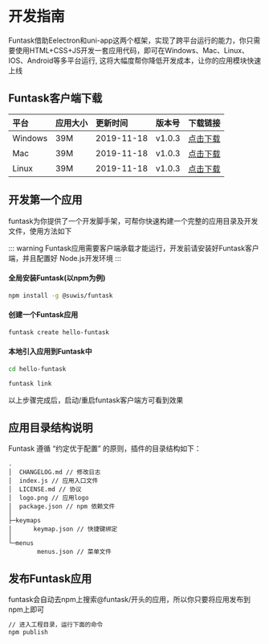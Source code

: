 # 开发指南

Funtask借助Eelectron和uni-app这两个框架，实现了跨平台运行的能力，你只需要使用HTML+CSS+JS开发一套应用代码，即可在Windows、Mac、Linux、IOS、Android等多平台运行, 这将大幅度帮你降低开发成本，让你的应用模块快速上线

## Funtask客户端下载

| 平台      | 应用大小 | 更新时间       | 版本号    | 下载链接                                                                     |
| :------ | :--- | :--------- | :----- | :----------------------------------------------------------------------- |
| Windows | 39M  | 2019-11-18 | v1.0.3 | [点击下载](https://funtask.dev/download/windows/funtask%20Setup%201.0.3.exe) |
| Mac     | 39M  | 2019-11-18 | v1.0.3 | [点击下载](https://funtask.dev/download/funtask%20Setup%201.0.3.exe)                    |
| Linux   | 39M  | 2019-11-18 | v1.0.3 | [点击下载](https://funtask.dev/download/funtask%20Setup%201.0.3.exe)                    |

## 开发第一个应用

funtask为你提供了一个开发脚手架，可帮你快速构建一个完整的应用目录及开发文件，使用方法如下

::: warning
Funtask应用需要客户端承载才能运行，开发前请安装好Funtask客户端，并且配置好 Node.js开发环境
:::

#### 全局安装Funtask(以npm为例)

```sh
npm install -g @suwis/funtask
```

#### 创建一个Funtask应用

```sh
funtask create hello-funtask
```

#### 本地引入应用到Funtask中

```sh
cd hello-funtask

funtask link
```

以上步骤完成后，启动/重启funtask客户端方可看到效果

## 应用目录结构说明

Funtask 遵循 “约定优于配置” 的原则，插件的目录结构如下：

    .
    │  CHANGELOG.md // 修改日志
    │  index.js // 应用入口文件
    │  LICENSE.md // 协议
    │  logo.png // 应用logo
    │  package.json // npm 依赖文件
    │
    ├─keymaps
    │      keymap.json // 快捷键绑定
    │
    └─menus
            menus.json // 菜单文件

## 发布Funtask应用

funtask会自动去npm上搜索@funtask/开头的应用，所以你只要将应用发布到npm上即可

```sh
// 进入工程目录，运行下面的命令
npm publish
```
